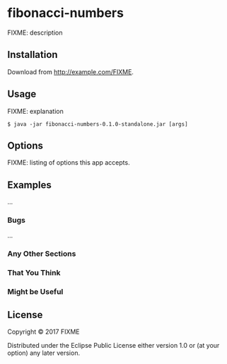 # fibonacci-numbers

FIXME: description

## Installation

Download from http://example.com/FIXME.

## Usage

FIXME: explanation

    $ java -jar fibonacci-numbers-0.1.0-standalone.jar [args]

## Options

FIXME: listing of options this app accepts.

## Examples

...

### Bugs

...

### Any Other Sections
### That You Think
### Might be Useful

## License

Copyright © 2017 FIXME

Distributed under the Eclipse Public License either version 1.0 or (at
your option) any later version.
